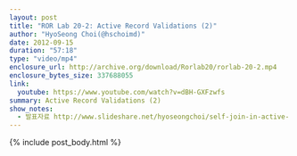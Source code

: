 ```yaml
---
layout: post
title: "ROR Lab 20-2: Active Record Validations (2)"
author: "HyoSeong Choi(@hschoimd)"
date: 2012-09-15
duration: "57:18"
type: "video/mp4"
enclosure_url: http://archive.org/download/Rorlab20/rorlab-20-2.mp4
enclosure_bytes_size: 337688055
link:
  youtube: https://www.youtube.com/watch?v=dBH-GXFzwfs
summary: Active Record Validations (2)
show_notes:
  - 발표자료 http://www.slideshare.net/hyoseongchoi/self-join-in-active-record-association
---
```


{% include post_body.html %}
